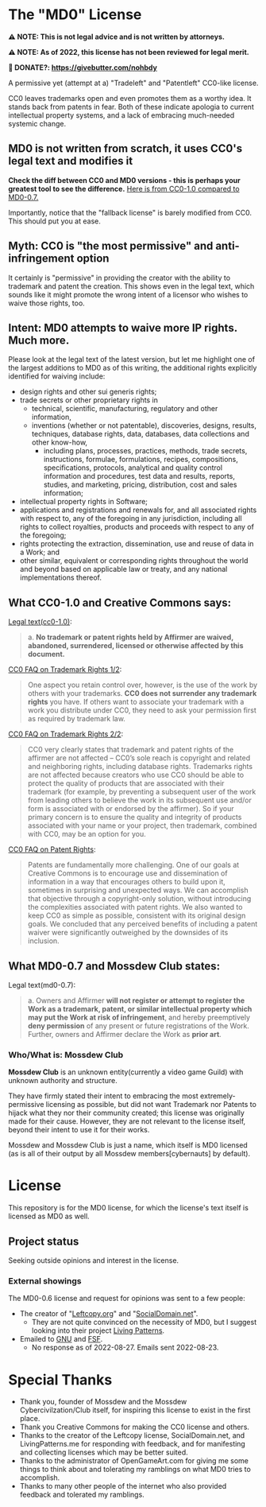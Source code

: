 # The "MD0" License
**⚠ NOTE: This is not legal advice and is not written by attorneys.**

**⚠ NOTE: As of 2022, this license has not been reviewed for legal merit.**

**💌 DONATE?: https://givebutter.com/nohbdy**


A permissive yet (attempt at a) "Tradeleft" and "Patentleft" CC0-like license.

CC0 leaves trademarks open and even promotes them as a worthy idea. It stands back from patents in fear. Both of these indicate apologia to current intellectual property systems, and a lack of embracing much-needed systemic change.

## MD0 is not written from scratch, it uses CC0's legal text and modifies it
**Check the diff between CC0 and MD0 versions - this is perhaps your greatest tool to see the difference.** [Here is from CC0-1.0 compared to MD0-0.7.](https://gitlab.com/GPDMCC/MD0/-/compare/730dc4059379c23829ddb5a21ca348981709cd58...982475b6778a8f41006a02ba68a7c7de9072597d?from_project_id=38897686&view=parallel)

Importantly, notice that the "fallback license" is barely modified from CC0. This should put you at ease.


## Myth: CC0 is "the most permissive" and anti-infringement option
It certainly is "permissive" in providing the creator with the ability to trademark and patent the creation. This shows even in the legal text, which sounds like it might promote the wrong intent of a licensor who wishes to waive those rights, too.


## Intent: MD0 attempts to waive more IP rights. Much more.
Please look at the legal text of the latest version, but let me highlight one of the largest additions to MD0 as of this writing, the additional rights explicitly identified for waiving include:


- design rights and other sui generis rights;
- trade secrets or other proprietary rights in
    - technical, scientific, manufacturing, regulatory and other information,
    - inventions (whether or not patentable), discoveries, designs, results, techniques, database rights, data, databases, data collections and other know-how,
        - including plans, processes, practices, methods, trade secrets, instructions, formulae, formulations, recipes, compositions, specifications, protocols, analytical and quality control information and procedures, test data and results, reports, studies, and marketing, pricing, distribution, cost and sales information;
- intellectual property rights in Software;
- applications and registrations and renewals for, and all associated rights with respect to, any of the foregoing in any jurisdiction, including all rights to collect royalties, products and proceeds with respect to any of the foregoing;
- rights protecting the extraction, dissemination, use and reuse of data in a Work; and
- other similar, equivalent or corresponding rights throughout the world and beyond based on applicable law or treaty, and any national implementations thereof.

## What CC0-1.0 and Creative Commons says:
[Legal text(cc0-1.0)](https://creativecommons.org/publicdomain/zero/1.0/legalcode):
> a. **No trademark or patent rights held by Affirmer are waived, abandoned, surrendered, licensed or otherwise affected by this document.**

[CC0 FAQ on Trademark Rights 1/2](https://wiki.creativecommons.org/wiki/CC0_FAQ#Can_I_control_how_my_work_is_being_used_once_I_publish_it_using_CC0.3F):
> One aspect you retain control over, however, is the use of the work by others with your trademarks. **CC0 does not surrender any trademark rights** you have. If others want to associate your trademark with a work you distribute under CC0, they need to ask your permission first as required by trademark law.

[CC0 FAQ on Trademark Rights 2/2](https://wiki.creativecommons.org/wiki/CC0_FAQ#What_about_other_IP_related_rights.2C_such_as_trademark_and_patent_rights.3F):
> CC0 very clearly states that trademark and patent rights of the affirmer are not affected – CC0’s sole reach is copyright and related and neighboring rights, including database rights. Trademarks rights are not affected because creators who use CC0 should be able to protect the quality of products that are associated with their trademark (for example, by preventing a subsequent user of the work from leading others to believe the work in its subsequent use and/or form is associated with or endorsed by the affirmer). So if your primary concern is to ensure the quality and integrity of products associated with your name or your project, then trademark, combined with CC0, may be an option for you.


[CC0 FAQ on Patent Rights](https://wiki.creativecommons.org/wiki/CC0_FAQ#What_about_other_IP_related_rights.2C_such_as_trademark_and_patent_rights.3F):
> Patents are fundamentally more challenging. One of our goals at Creative Commons is to encourage use and dissemination of information in a way that encourages others to build upon it, sometimes in surprising and unexpected ways. We can accomplish that objective through a copyright-only solution, without introducing the complexities associated with patent rights. We also wanted to keep CC0 as simple as possible, consistent with its original design goals. We concluded that any perceived benefits of including a patent waiver were significantly outweighed by the downsides of its inclusion.


## What MD0-0.7 and Mossdew Club states:
Legal text(md0-0.7):
> a. Owners and Affirmer **will not register or attempt to register the Work as a trademark, patent, or similar intellectual property which may put the Work at risk of infringement**, and hereby preemptively **deny permission** of any present or future registrations of the Work.
>   Further, owners and Affirmer declare the Work as **prior art**.


### Who/What is: Mossdew Club
**Mossdew Club** is an unknown entity(currently a video game Guild) with unknown authority and structure.

They have firmly stated their intent to embracing the most extremely-permissive licensing as possible, but did not want Trademark nor Patents to hijack what they nor their community created; this license was originally made for their cause. However, they are not relevant to the license itself, beyond their intent to use it for their works.

Mossdew and Mossdew Club is just a name, which itself is MD0 licensed (as is all of their output by all Mossdew members\[cybernauts\] by default).


# License
This repository is for the MD0 license, for which the license's text itself is licensed as MD0 as well.


## Project status
Seeking outside opinions and interest in the license.


### External showings
The MD0-0.6 license and request for opinions was sent to a few people:
- The creator of "[Leftcopy.org](https://web.archive.org/web/20211129160314/https://leftcopy.org/)" and "[SocialDomain.net](https://web.archive.org/web/20211117141347/https://socialdomain.net/licenses/)".
    - They are not quite convinced on the necessity of MD0, but I suggest looking into their project [Living Patterns](http://livingpatterns.me/living-patterns/index).
- Emailed to [GNU](https://www.gnu.org/) and [FSF](https://www.fsf.org/).
    - No response as of 2022-08-27. Emails sent 2022-08-23.


# Special Thanks
- Thank you, founder of Mossdew and the Mossdew Cybercivilzation/Club itself, for inspiring this license to exist in the first place.
- Thank you Creative Commons for making the CC0 license and others.
- Thanks to the creator of the Leftcopy license, SocialDomain.net, and LivingPatterns.me for responding with feedback, and for manifesting and collecting licenses which may be better suited.
- Thanks to the administrator of OpenGameArt.com for giving me some things to think about and tolerating my ramblings on what MD0 tries to accomplish.
- Thanks to many other people of the internet who also provided feedback and tolerated my ramblings.
